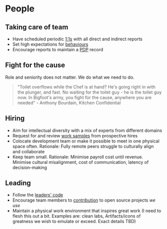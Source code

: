 # People

## Taking care of team

- Have scheduled periodic [1:1s](one-to-ones.md) with all direct and indirect reports
- Set high expectations for [behaviours](behaviours.md)
- Encourage reports to maintain a [PDP](pdp.md) record

## Fight for the cause

Role and seniority does not matter. We do what we need to do.

> "Toilet overflows while the Chef is at hand? He's going right in with the plunger, and fast. No waiting for the toilet guy - he is the toilet guy now. In Bigfoot's army, you fight for the cause, anywhere you are needed" - Anthony Bourdain, Kitchen Confidential

## Hiring

- Aim for intellectual diversity with a mix of experts from different domains
- Request for and review [work samples](work_samples.md) from prospective hires
- Colocate development team or make it possible to meet in one physical space often. Rationale: Fully remote peers struggle to culturally align and collaborate
- Keep team small. Rationale: Minimise payroll cost until revenue. Minimise cultural misalignment, cost of communication, latency of decision-making

## Leading

- Follow the [leaders' code](leaders_code.md)
- Encourage team members to [contribution](oss_contrib.md) to open source projects _we use_
- Maintain a physical work environment that inspires great work (I need to flesh this out a bit. Examples are: clean labs, Artifacts/icons of greatness we wish to emulate or exceed. Exact details TBD)
